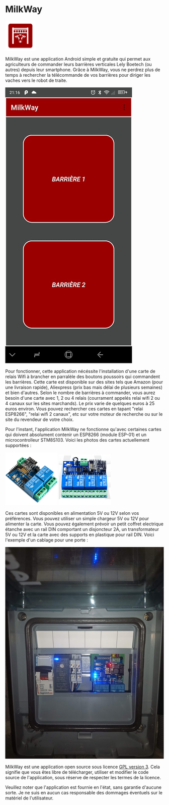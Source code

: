 # MilkWay

![Logo de MilkWay](images/logo.png "Logo de MilkWay") 

MilkWay est une application Android simple et gratuite qui permet aux agriculteurs de commander leurs barrières verticales Lely Boetech (ou autres) depuis leur smartphone. Grâce à MilkWay, vous ne perdrez plus de temps à rechercher la télécommande de vos barrières pour diriger les vaches vers le robot de traite.

![Application MilkWay](images/application_2portes.jpg "Application MilkWay")

Pour fonctionner, cette application nécéssite l'installation d'une carte de relais Wifi à brancher en parralèle des boutons poussoirs qui commandent les barrières. Cette carte est disponible sur des sites tels que Amazon (pour une livraison rapide), Aliexpress (prix bas mais délai de plusieurs semaines) et bien d'autres. Selon le nombre de barrières à commander, vous aurez besoin d'une carte avec 1, 2 ou 4 relais (courrament appelés relai wifi 2 ou 4 canaux sur les sites marchands). Le prix varie de quelques euros à 25 euros environ. Vous pouvez rechercher ces cartes en tapant "relai ESP8266", "relai wifi 2 canaux", etc sur votre moteur de recherche ou sur le site du revendeur de votre choix. 

Pour l'instant, l'application MilkWay ne fonctionne qu'avec certaines cartes qui doivent absolument contenir un ESP8266 (module ESP-01) et un microcontrolleur STM8S103. Voici les photos des cartes actuellement supportées : 

![Image relai wifi deux cannaux](images/relai_2_contacts.png "Relai wifi 2 canaux")
![Image relai wifi quatre cannaux](images/relai_4_contacts.png "Relai wifi 4 canaux")

Ces cartes sont disponibles en alimentation 5V ou 12V selon vos préférences. Vous pouvez utiliser un simple chargeur 5V ou 12V pour alimenter la carte. Vous pouvez également prévoir un petit coffret electrique étanche avec un rail DIN comportant un disjoncteur 2A, un transformateur 5V ou 12V et la carte avec des supports en plastique pour rail DIN. Voici l'exemple d'un cablage pour une porte : 

![Photo d'un coffret électrique étanche cablé](images/coffret.jpg "Exemple de montage")

MilkWay est une application open source sous licence [GPL version 3](LICENSE). Cela signifie que vous êtes libre de télécharger, utiliser et modifier le code source de l'application, sous réserve de respecter les termes de la licence.

Veuillez noter que l'application est fournie en l'état, sans garantie d'aucune sorte. Je ne suis en aucun cas responsable des dommages éventuels sur le matériel de l'utilisateur.

